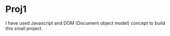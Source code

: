 # Proj1

 I have used Javascript and DOM (Document object model) concept to build this small project.
